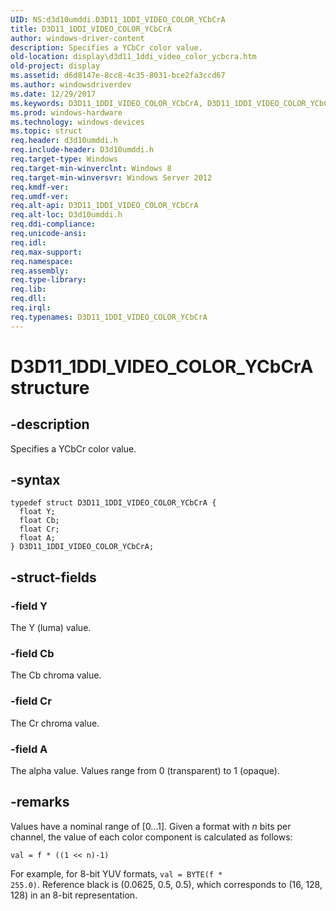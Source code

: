 ```yaml
---
UID: NS:d3d10umddi.D3D11_1DDI_VIDEO_COLOR_YCbCrA
title: D3D11_1DDI_VIDEO_COLOR_YCbCrA
author: windows-driver-content
description: Specifies a YCbCr color value.
old-location: display\d3d11_1ddi_video_color_ycbcra.htm
old-project: display
ms.assetid: d6d8147e-8cc8-4c35-8031-bce2fa3ccd67
ms.author: windowsdriverdev
ms.date: 12/29/2017
ms.keywords: D3D11_1DDI_VIDEO_COLOR_YCbCrA, D3D11_1DDI_VIDEO_COLOR_YCbCrA
ms.prod: windows-hardware
ms.technology: windows-devices
ms.topic: struct
req.header: d3d10umddi.h
req.include-header: D3d10umddi.h
req.target-type: Windows
req.target-min-winverclnt: Windows 8
req.target-min-winversvr: Windows Server 2012
req.kmdf-ver: 
req.umdf-ver: 
req.alt-api: D3D11_1DDI_VIDEO_COLOR_YCbCrA
req.alt-loc: D3d10umddi.h
req.ddi-compliance: 
req.unicode-ansi: 
req.idl: 
req.max-support: 
req.namespace: 
req.assembly: 
req.type-library: 
req.lib: 
req.dll: 
req.irql: 
req.typenames: D3D11_1DDI_VIDEO_COLOR_YCbCrA
---
```


# D3D11_1DDI_VIDEO_COLOR_YCbCrA structure



## -description
Specifies a YCbCr color value.



## -syntax

````
typedef struct D3D11_1DDI_VIDEO_COLOR_YCbCrA {
  float Y;
  float Cb;
  float Cr;
  float A;
} D3D11_1DDI_VIDEO_COLOR_YCbCrA;
````


## -struct-fields

### -field Y

The Y (luma) value.


### -field Cb

The Cb chroma value.


### -field Cr

The Cr chroma value.


### -field A

The alpha value. Values range from 0 (transparent) to 1 (opaque).


## -remarks
Values have a nominal range of [0...1]. Given a format with  <i>n</i> bits per channel, the value of each color component is calculated as follows:

<code>val = f * ((1 &lt;&lt; n)-1)</code>

For example, for 8-bit YUV formats, <code>val = BYTE(f * 255.0)</code>.  Reference black is (0.0625, 0.5, 0.5), which corresponds to (16, 128, 128) in an 8-bit representation.</p>